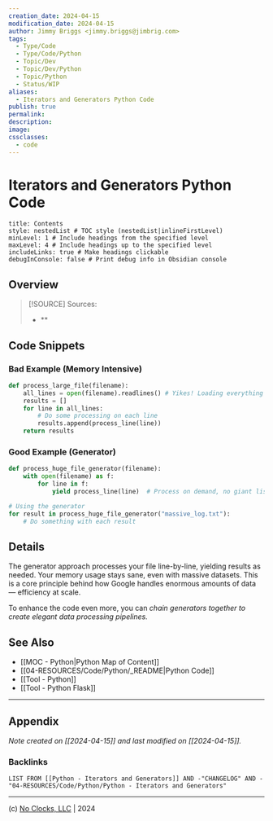 ```yaml
---
creation_date: 2024-04-15
modification_date: 2024-04-15
author: Jimmy Briggs <jimmy.briggs@jimbrig.com>
tags:
  - Type/Code
  - Type/Code/Python
  - Topic/Dev
  - Topic/Dev/Python
  - Topic/Python
  - Status/WIP
aliases:
  - Iterators and Generators Python Code
publish: true
permalink:
description:
image:
cssclasses:
  - code
---
```


# Iterators and Generators Python Code

```table-of-contents
title: Contents 
style: nestedList # TOC style (nestedList|inlineFirstLevel)
minLevel: 1 # Include headings from the specified level
maxLevel: 4 # Include headings up to the specified level
includeLinks: true # Make headings clickable
debugInConsole: false # Print debug info in Obsidian console
```

## Overview

> [!SOURCE] Sources:
> - **

## Code Snippets

### Bad Example (Memory Intensive)

```python
def process_large_file(filename):
    all_lines = open(filename).readlines() # Yikes! Loading everything at once  
	results = []  
	for line in all_lines:  
		# Do some processing on each line  
		results.append(process_line(line))  
	return results
```

### Good Example (Generator)

```python
def process_huge_file_generator(filename):
    with open(filename) as f:
        for line in f:
            yield process_line(line)  # Process on demand, no giant lists

# Using the generator
for result in process_huge_file_generator("massive_log.txt"):
    # Do something with each result
```

## Details

The generator approach processes your file line-by-line, yielding results as needed. Your memory usage stays sane, even with massive datasets. This is a core principle behind how Google handles enormous amounts of data — efficiency at scale.

To enhance the code even more,  you can *chain generators together to create elegant data processing pipelines.*



## See Also

- [[MOC - Python|Python Map of Content]]
- [[04-RESOURCES/Code/Python/_README|Python Code]]
- [[Tool - Python]]
- [[Tool - Python Flask]]


***

## Appendix

*Note created on [[2024-04-15]] and last modified on [[2024-04-15]].*

### Backlinks

```dataview
LIST FROM [[Python - Iterators and Generators]] AND -"CHANGELOG" AND -"04-RESOURCES/Code/Python/Python - Iterators and Generators"
```

***

(c) [No Clocks, LLC](https://github.com/noclocks) | 2024